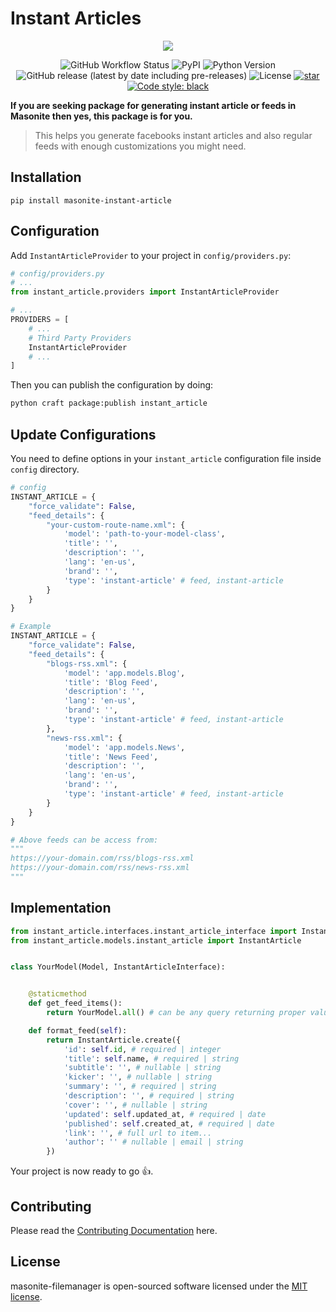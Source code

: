 # Instant Articles

<p align="center">
    <img src="https://banners.beyondco.de/instant-article.png?theme=light&packageManager=pip+install&packageName=masonite-instant-article&pattern=topography&style=style_1&description=File management solution for Masonite&md=1&showWatermark=1&fontSize=100px&images=https%3A%2F%2Fgblobscdn.gitbook.com%2Fspaces%2F-L9uc-9XAlqhXkBwrLMA%2Favatar.png">
</p>

<p align="center">
  
  <img alt="GitHub Workflow Status" src="https://github.com/yubarajshrestha/masonite-instant-article/actions/workflows/python-package.yml/badge.svg">
  <img alt="PyPI" src="https://img.shields.io/pypi/v/masonite-instant-article">
  <img src="https://img.shields.io/badge/python-3.7+-blue.svg" alt="Python Version">
  <img alt="GitHub release (latest by date including pre-releases)" src="https://img.shields.io/github/v/release/yubarajshrestha/masonite-instant-articles">
  <img alt="License" src="https://img.shields.io/github/license/yubarajshrestha/masonite-instant-articles">
  <a href="https://github.com/yubarajshrestha/masonite-instant-article/stargazers"><img alt="star" src="https://img.shields.io/github/stars/yubarajshrestha/masonite-instant-articles" /></a>
  <a href="https://github.com/psf/black"><img alt="Code style: black" src="https://img.shields.io/badge/code%20style-black-000000.svg"></a>
</p>

**If you are seeking package for generating instant article or feeds in Masonite then yes, this package is for you.**

> This helps you generate facebooks instant articles and also regular feeds with enough customizations you might need.

## Installation

```shell
pip install masonite-instant-article
```

## Configuration

Add `InstantArticleProvider` to your project in `config/providers.py`:

```python
# config/providers.py
# ...
from instant_article.providers import InstantArticleProvider

# ...
PROVIDERS = [
    # ...
    # Third Party Providers
    InstantArticleProvider
    # ...
]
```

Then you can publish the configuration by doing:

```bash
python craft package:publish instant_article
```

## Update Configurations

You need to define options in your `instant_article` configuration file inside `config` directory.

```python
# config
INSTANT_ARTICLE = {
    "force_validate": False,
    "feed_details": {
        "your-custom-route-name.xml": {
            'model': 'path-to-your-model-class',
            'title': '',
            'description': '',
            'lang': 'en-us',
            'brand': '',
            'type': 'instant-article' # feed, instant-article
        }
    }
}

# Example
INSTANT_ARTICLE = {
    "force_validate": False,
    "feed_details": {
        "blogs-rss.xml": {
            'model': 'app.models.Blog',
            'title': 'Blog Feed',
            'description': '',
            'lang': 'en-us',
            'brand': '',
            'type': 'instant-article' # feed, instant-article
        },
        "news-rss.xml": {
            'model': 'app.models.News',
            'title': 'News Feed',
            'description': '',
            'lang': 'en-us',
            'brand': '',
            'type': 'instant-article' # feed, instant-article
        }
    }
}

# Above feeds can be access from:
"""
https://your-domain.com/rss/blogs-rss.xml
https://your-domain.com/rss/news-rss.xml
"""
```

## Implementation

```python
from instant_article.interfaces.instant_article_interface import InstantArticleInterface
from instant_article.models.instant_article import InstantArticle


class YourModel(Model, InstantArticleInterface):


    @staticmethod
    def get_feed_items():
        return YourModel.all() # can be any query returning proper values

    def format_feed(self):
        return InstantArticle.create({
            'id': self.id, # required | integer
            'title': self.name, # required | string
            'subtitle': '', # nullable | string
            'kicker': '', # nullable | string
            'summary': '', # required | string
            'description': '', # required | string
            'cover': '', # nullable | string
            'updated': self.updated_at, # required | date
            'published': self.created_at, # required | date
            'link': '', # full url to item...
            'author': '' # nullable | email | string
        })
```

Your project is now ready to go :+1:.

## Contributing

Please read the [Contributing Documentation](CONTRIBUTING.md) here.

## License

masonite-filemanager is open-sourced software licensed under the [MIT license](LICENSE).
